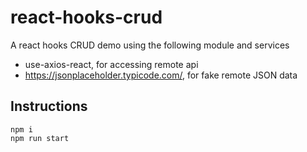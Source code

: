 # react-hooks-crud


A react hooks CRUD demo using the following module and services

* use-axios-react, for accessing remote api
* https://jsonplaceholder.typicode.com/, for fake remote JSON data


## Instructions

```
npm i
npm run start
```
